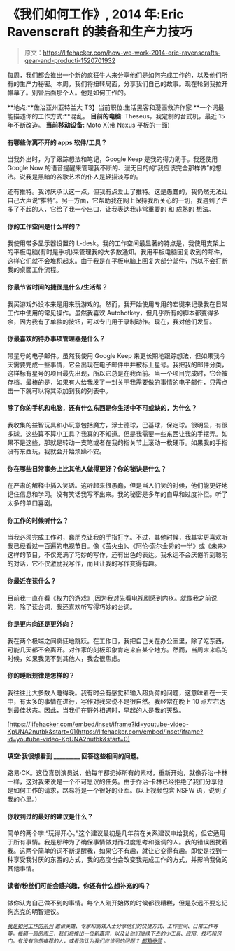 # 《我们如何工作》, 2014 年:Eric Ravenscraft 的装备和生产力技巧

> 原文：<https://lifehacker.com/how-we-work-2014-eric-ravenscrafts-gear-and-producti-1520701932>

每周，我们都会推出一个新的疯狂牛人来分享他们是如何完成工作的，以及他们所有的生产力秘密。本周，我们将扭转局面，分享我们自己的故事。现在轮到我拉开帷幕了。别管后面那个人。他是如何工作的。



**地点:**佐治亚州亚特兰大
T3】当前职位:生活黑客和漫画救济作家
**一个词最能描述你的工作方式:**混乱。
**目前的电脑:** Theseus，我定制的台式机，最近 15 年不断改造。
**当前移动设备:** Moto X(带 Nexus 平板的一面)

#### **有哪些你离不开的 apps 软件/工具？**

当我外出时，为了跟踪想法和笔记，Google Keep 是我的得力助手。我还使用 Google Now 的语音提醒来管理我不断的、漫无目的的“我应该完全那样做”的想法。说我是黑暗的谷歌艺术的仆人是轻描淡写的。

还有推特。我讨厌承认这一点，但我有点爱上了推特。这是愚蠢的，我仍然无法让自己大声说“推特”。另一方面，它帮助我在网上保持我所关心的一切，我遇到了许多了不起的人，它给了我一个出口，让我表达我非常重要的 和 [成熟的](https://twitter.com/LordRavenscraft/status/432589191336050689) 想法。

#### 你的工作空间是什么样的？

我使用带多显示器设置的 L-desk。我的工作空间最显著的特点是，我使用支架上的平板电脑(有时是手机)来管理我的大多数通知。我用平板电脑回复收到的邮件，这样它们就不会堆积起来。由于我是在平板电脑上回复大部分邮件，所以不会打断我的桌面工作流程。

#### 你最节省时间的捷径是什么/生活帮？

我买游戏外设本来是用来玩游戏的。然而，我开始使用专用的宏键来记录我在日常工作中使用的常见操作。虽然我喜欢 Autohotkey，但几乎所有的脚本都变得多余，因为我有了单独的按钮，可以专门用于录制动作。现在，我对他们发誓。

#### 你最喜欢的待办事项管理器是什么？

带星号的电子邮件。虽然我使用 Google Keep 来更长期地跟踪想法，但如果我今天需要完成一些事情，它会出现在电子邮件中并被标上星号。我把我的邮件分类，这样标有星号的项目最先出现，所以它总是在我面前。当一个项目完成时，它会被存档。最棒的是，如果有人给我发了一封关于我需要做的事情的电子邮件，只需点击一下就可以将其添加到我的列表中。

#### 除了你的手机和电脑，还有什么东西是你生活中不可或缺的，为什么？

我收集的益智玩具和小玩意包括魔方，浮士德球，巴基球，保定球。很明显，有很多球。这些算不算小工具？我真的不知道。但是我需要一些东西让我的手摆弄。如果不是这些，那就是转动一支笔或者在我的指关节上滚动一枚硬币。如果我的手指没有东西玩，我就会开始烦躁不安。

#### 你在哪些日常事务上比其他人做得更好？你的秘诀是什么？

在严肃的解释中插入笑话。这听起来很愚蠢，但是当人们笑的时候，他们能更好地记住信息和学习。没有笑话我写不出来。我的秘密是多年的自卑和过度补偿。听了太多的单口喜剧。

#### 你工作的时候听什么？

当我必须完成工作时，蠢朋克让我的手指打字。不过，其他时候，我其实更喜欢听我已经看过一百遍的电视节目。像《萤火虫》、《阿伦·索尔金秀的一半》或《未来》这样的节目，不仅充满了巧妙的写作，还有出色的表达。我永远不会厌倦听到聪明的对话，它不仅激励我写作，而且让我的写作变得有趣。

#### 你最近在读什么？

目前我一直在看《权力的游戏》,因为我对先看电视剧感到内疚。就像我之前说的，除了读台词，我还喜欢听写得巧妙的台词。

#### 你是更内向还是更外向？

我在两个极端之间疯狂地跳跃。在工作日，我把自己关在办公室里，除了吃东西，可能几天都不会离开。对作家的刻板印象肯定来自某个地方。然而，当周末来临的时候，如果我见不到其他人，我会很焦虑。

#### 你的睡眠规律是怎样的？

我往往比大多数人睡得晚。我有时会有感觉和输入超负荷的问题，这意味着在一天中，有太多的事情在进行，写作对我来说不是很自然。我经常在晚上 10 点左右达到最佳状态。因此，当我们在野外相遇时，早起的人是我的天敌。

 [https://lifehacker.com/embed/inset/iframe?id=youtube-video-KpUNA2nutbk&start=0](https://lifehacker.com/embed/inset/iframe?id=youtube-video-KpUNA2nutbk&start=0) 

#### 填空:我很想看到 _________ 回答这些相同的问题。

路易·CK。这位喜剧演员说，他每年都扔掉所有的素材，重新开始，就像乔治·卡林一样，这对我来说是一个不可思议的任务。由于乔治·卡林已经拒绝了我们分享他是如何工作的请求，路易将是一个很好的亚军。(以上视频包含 NSFW 语，说到了我的心里。)

#### 你收到过的最好的建议是什么？

简单的两个字:“玩得开心。”这个建议最初是几年前在关系建议中给我的，但它适用于所有事情。我是那种为了确保事情做对而过度思考和强调的人。我的错误困扰着我。这两个简单的词不断提醒我，如果它不有趣，就让它变得有趣。即使是找到一种享受我讨厌的东西的方式，我的态度也会改变我完成工作的方式，并影响我做的其他事情。

#### 读者/粉丝们可能会感兴趣，你还有什么想补充的吗？

做你认为自己做不到的事情。每个人刚开始做的时候都很糟糕，但是永远不要忘记狗杰克的明智建议。

<small></small>*[<small>*我是如何工作的系列*</small>](http://lifehacker.com/how-i-work/) <small>*邀请英雄、专家和高效人士分享他们的快捷方式、工作空间、日常工作等等。每隔一周的周三，我们将推出一位新嘉宾，以及让他们继续下去的小工具、应用、技巧和窍门。有没有你想推荐的人，或者你认为我们应该问的问题？*</small> [<small>*邮箱泰莎*</small>](https://mail.google.com/mail/?view=cm&fs=1&tf=1&to=tessa@lifehacker.com) <small>*。*</small>*